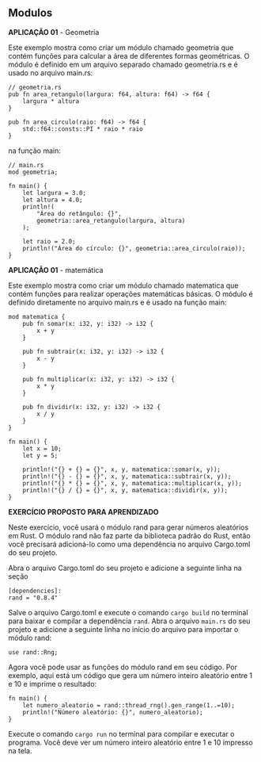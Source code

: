 ## Modulos

**APLICAÇÃO 01** - Geometria

Este exemplo mostra como criar um módulo chamado geometria que contém funções para calcular a área de diferentes formas geométricas. O módulo é definido em um arquivo separado chamado geometria.rs e é usado no arquivo main.rs:

```
// geometria.rs
pub fn area_retangulo(largura: f64, altura: f64) -> f64 {
    largura * altura
}

pub fn area_circulo(raio: f64) -> f64 {
    std::f64::consts::PI * raio * raio
}
```

na função main:

```
// main.rs
mod geometria;

fn main() {
    let largura = 3.0;
    let altura = 4.0;
    println!(
        "Área do retângulo: {}",
        geometria::area_retangulo(largura, altura)
    );

    let raio = 2.0;
    println!("Área do círculo: {}", geometria::area_circulo(raio));
}
```

**APLICAÇÃO 01** - matemática

Este exemplo mostra como criar um módulo chamado matematica que contém funções para realizar operações matemáticas básicas. O módulo é definido diretamente no arquivo main.rs e é usado na função main:

```
mod matematica {
    pub fn somar(x: i32, y: i32) -> i32 {
        x + y
    }

    pub fn subtrair(x: i32, y: i32) -> i32 {
        x - y
    }

    pub fn multiplicar(x: i32, y: i32) -> i32 {
        x * y
    }

    pub fn dividir(x: i32, y: i32) -> i32 {
        x / y
    }
}

fn main() {
    let x = 10;
    let y = 5;

    println!("{} + {} = {}", x, y, matematica::somar(x, y));
    println!("{} - {} = {}", x, y, matematica::subtrair(x, y));
    println!("{} * {} = {}", x, y, matematica::multiplicar(x, y));
    println!("{} / {} = {}", x, y, matematica::dividir(x, y));
}
```

**EXERCÍCIO PROPOSTO PARA APRENDIZADO**

Neste exercício, você usará o módulo rand para gerar números aleatórios em Rust. O módulo rand não faz parte da biblioteca padrão do Rust, então você precisará adicioná-lo como uma dependência no arquivo Cargo.toml do seu projeto.

Abra o arquivo Cargo.toml do seu projeto e adicione a seguinte linha na seção

```
[dependencies]:
rand = "0.8.4"
```

Salve o arquivo Cargo.toml e execute o comando ``cargo build`` no terminal para baixar e compilar a dependência ``rand``. Abra o arquivo ``main.rs`` do seu projeto e adicione a seguinte linha no início do arquivo para importar o módulo rand:
```
use rand::Rng;
```


Agora você pode usar as funções do módulo rand em seu código. Por exemplo, aqui está um código que gera um número inteiro aleatório entre 1 e 10 e imprime o resultado:

```
fn main() {
    let numero_aleatorio = rand::thread_rng().gen_range(1..=10);
    println!("Número aleatório: {}", numero_aleatorio);
}
```

Execute o comando ``cargo run`` no terminal para compilar e executar o programa. Você deve ver um número inteiro aleatório entre 1 e 10 impresso na tela.